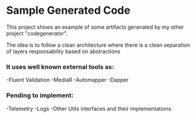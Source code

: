 # Sample Generated Code

<p>This project shows an example of some artifacts generated by my other project "codegenerator".</p>

<p>The idea is to follow a clean architecture where there is a clean separation of layers responsability based on abstractions</p>

### It uses well known external tools as:

-Fluent Validation
-MediaR
-Automapper
-Dapper

### Pending to implement:
-Telemetry 
-Logs
-Other Utils interfaces and their implementations

